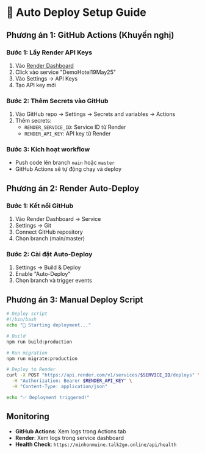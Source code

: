 # 🚀 Auto Deploy Setup Guide

## Phương án 1: GitHub Actions (Khuyến nghị)

### Bước 1: Lấy Render API Keys

1. Vào [Render Dashboard](https://dashboard.render.com)
2. Click vào service "DemoHotel19May25"
3. Vào Settings → API Keys
4. Tạo API key mới

### Bước 2: Thêm Secrets vào GitHub

1. Vào GitHub repo → Settings → Secrets and variables → Actions
2. Thêm secrets:
   - `RENDER_SERVICE_ID`: Service ID từ Render
   - `RENDER_API_KEY`: API key từ Render

### Bước 3: Kích hoạt workflow

- Push code lên branch `main` hoặc `master`
- GitHub Actions sẽ tự động chạy và deploy

## Phương án 2: Render Auto-Deploy

### Bước 1: Kết nối GitHub

1. Vào Render Dashboard → Service
2. Settings → Git
3. Connect GitHub repository
4. Chọn branch (main/master)

### Bước 2: Cài đặt Auto-Deploy

1. Settings → Build & Deploy
2. Enable "Auto-Deploy"
3. Chọn branch và trigger events

## Phương án 3: Manual Deploy Script

```bash
# Deploy script
#!/bin/bash
echo "🚀 Starting deployment..."

# Build
npm run build:production

# Run migration
npm run migrate:production

# Deploy to Render
curl -X POST "https://api.render.com/v1/services/$SERVICE_ID/deploys" \
  -H "Authorization: Bearer $RENDER_API_KEY" \
  -H "Content-Type: application/json"

echo "✅ Deployment triggered!"
```

## Monitoring

- **GitHub Actions**: Xem logs trong Actions tab
- **Render**: Xem logs trong service dashboard
- **Health Check**: `https://minhonmuine.talk2go.online/api/health`
